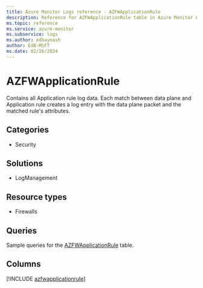 ```yaml
---
title: Azure Monitor Logs reference - AZFWApplicationRule
description: Reference for AZFWApplicationRule table in Azure Monitor Logs.
ms.topic: reference
ms.service: azure-monitor
ms.subservice: logs
ms.author: edbaynash
author: EdB-MSFT
ms.date: 02/26/2024
---
```


# AZFWApplicationRule

Contains all Application rule log data. Each match between data plane and Application rule creates a log entry with the data plane packet and the matched rule's attributes.


## Categories

- Security

## Solutions

- LogManagement

## Resource types

- Firewalls

## Queries

 Sample queries for the [AZFWApplicationRule](../queries/azfwapplicationrule.md) table.


## Columns
  
[!INCLUDE [azfwapplicationrule](.././tables/includes/azfwapplicationrule-include.md)]
